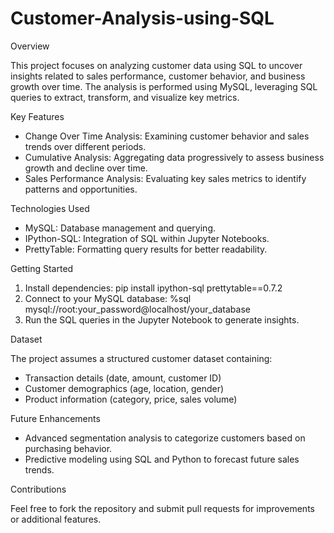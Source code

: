 # Customer-Analysis-using-SQL

Overview


This project focuses on analyzing customer data using SQL to uncover insights related to sales performance, customer behavior, and business growth over time. The analysis is performed using MySQL, leveraging SQL queries to extract, transform, and visualize key metrics.

Key Features


- Change Over Time Analysis: Examining customer behavior and sales trends over different periods.
- Cumulative Analysis: Aggregating data progressively to assess business growth and decline over time.
- Sales Performance Analysis: Evaluating key sales metrics to identify patterns and opportunities.

Technologies Used


- MySQL: Database management and querying.
- IPython-SQL: Integration of SQL within Jupyter Notebooks.
- PrettyTable: Formatting query results for better readability.

Getting Started


1. Install dependencies: pip install ipython-sql prettytable==0.7.2
2. Connect to your MySQL database: %sql mysql://root:your_password@localhost/your_database
3. Run the SQL queries in the Jupyter Notebook to generate insights.

Dataset


The project assumes a structured customer dataset containing:

- Transaction details (date, amount, customer ID)
- Customer demographics (age, location, gender)
- Product information (category, price, sales volume)

Future Enhancements


- Advanced segmentation analysis to categorize customers based on purchasing behavior.
- Predictive modeling using SQL and Python to forecast future sales trends.

Contributions


Feel free to fork the repository and submit pull requests for improvements or additional features.
